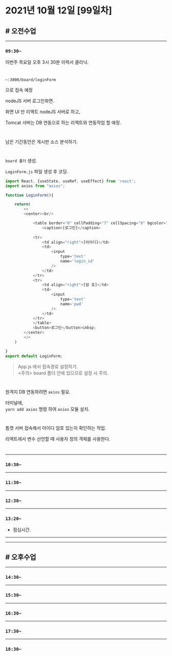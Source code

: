 # 2021년 10월 12일 [99일차]

## # 오전수업
----
### `09:30~`

이번주 목요일 오후 3시 30분 이력서 클리닉.   

#

`~:3000/board/loginForm`

으로 접속 예정 

nodeJS 서버 로그인화면.   

화면 UI 만 리액트 nodeJS 서버로 하고,  

Tomcat 서버는 DB 연동으로 하는 리액트와 연동작업 할 예정.    

#

남은 기간동안은 게시판 소스 분석하기.    

#

`board 폴더` 생성.   

`LoginForm.js` 파일 생성 후 코딩.   

```js
import React, {useState, useRef, useEffect} from 'react';
import axios from "axios";

function LoginForm(){

    return(
        <>
        <center><br/>

            <table border="0" cellPadding="7" cellSpacing="0" bgcolor="lightgray">
                <caption>[로그인]</caption>
            
            <tr>
                <td align="right">[아이디]</td>
                <td>
                    <input 
                        type='text'
                        name='login_id'
                    />
                </td>
            </tr>
            <tr>
                <td align="right">[암 호]</td>
                <td>
                    <input 
                        type='text'
                        name='pwd'
                    />
                </td>
            </tr>
            </table>
            <button>로그인</button>&nbsp;
        </center>
        </>
    )

}
export default LoginForm;
```
> App.js 에서 접속경로 설정하기.  
> <주의> board 폴더 안에 있으므로 설정 시 주의.  

#

원격지 DB 연동하려면 `axios` 필요.   

터미널에,   
`yarn add axios` 명령 하여 `axios` 모듈 설치.    

#

톰캣 서버 접속해서 아이디 암호 있는지 확인하는 작업.   

리액트에서 변수 선언할 때 사용자 정의 객체를 사용한다.  

#

----
### `10:30~`























----
### `11:30~`








----
### `12:30~`








----
### `13:20~`

  - 점심시간.

---
---

## # 오후수업

---
### `14:30~`










---
### `15:30~`









----
### `16:30~`








----
### `17:30~`








----
### `18:30~`
